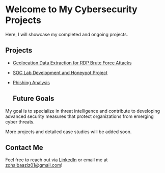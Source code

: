 # Welcome to My Cybersecurity Projects

Here, I will showcase my completed and ongoing projects.

## Projects
- [Geolocation Data Extraction for RDP Brute Force Attacks](Geolocation.md)
- [SOC Lab Development and Honeypot Project](soc-lab.md)
- [Phishing Analysis](Phishing-Analysis.md)

  ## Future Goals
My goal is to specialize in threat intelligence and contribute to developing advanced security measures that protect organizations from emerging cyber threats.


More projects and detailed case studies will be added soon.




## Contact Me
Feel free to reach out via [LinkedIn]((https://www.linkedin.com/in/zohaib-a-aziz/)) or email me at [zohaibaaziz01@gmail.com](mailto:zohaibaaziz01@gmail.com)!

